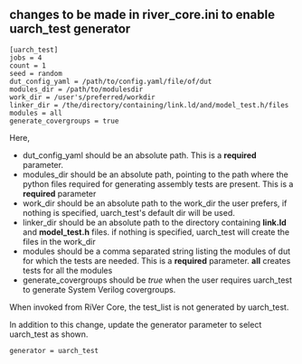 ## changes to be made in river_core.ini to enable uarch_test generator
```
[uarch_test]
jobs = 4
count = 1
seed = random
dut_config_yaml = /path/to/config.yaml/file/of/dut
modules_dir = /path/to/modulesdir
work_dir = /user's/preferred/workdir
linker_dir = /the/directory/containing/link.ld/and/model_test.h/files
modules = all
generate_covergroups = true
```
Here, 
- dut_config_yaml should be an absolute path. This is a **required** parameter.
- modules_dir should be an absolute path, pointing to the path where the python files required for generating assembly tests are present. This is a **required** parameter
- work_dir should be an absolute path to the work_dir the user prefers, if nothing is specified, uarch_test's default dir will be used.
- linker_dir should be an absolute path to the directory containing **link.ld** and **model_test.h** files. if nothing is specified, uarch_test will create the files in the work_dir
- modules should be a comma separated string listing the modules of dut for which the tests are needed. This is a **required** parameter. **all** creates tests for all the modules
- generate_covergroups should be *true* when the user requires uarch_test to generate System Verilog covergroups.

When invoked from RiVer Core, the test_list is not generated by uarch_test. 

In addition to this change, update the generator parameter to select uarch_test as shown.
```
generator = uarch_test
```

